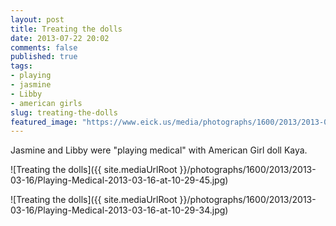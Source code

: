 ```yaml
---
layout: post
title: Treating the dolls
date: 2013-07-22 20:02
comments: false
published: true
tags:
- playing
- jasmine
- Libby
- american girls
slug: treating-the-dolls
featured_image: "https://www.eick.us/media/photographs/1600/2013/2013-03-16/Playing-Medical-2013-03-16-at-10-29-45.jpg"
---
```

Jasmine and Libby were "playing medical" with American Girl doll Kaya.


![Treating the dolls]({{ site.mediaUrlRoot }}/photographs/1600/2013/2013-03-16/Playing-Medical-2013-03-16-at-10-29-45.jpg)


![Treating the dolls]({{ site.mediaUrlRoot }}/photographs/1600/2013/2013-03-16/Playing-Medical-2013-03-16-at-10-29-34.jpg)
